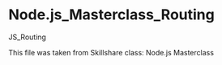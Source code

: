 # Node.js_Masterclass_Routing
JS_Routing

This file was taken from Skillshare class: Node.js Masterclass
